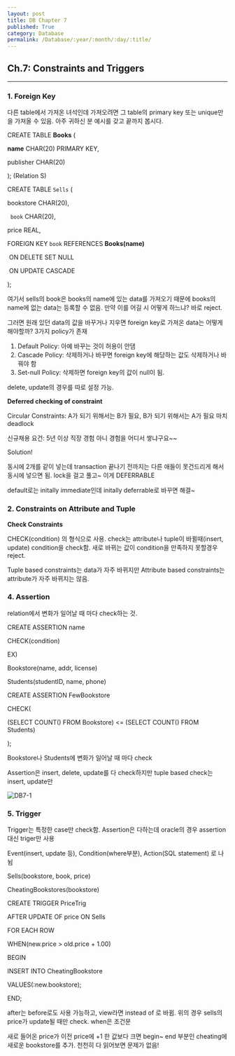 ```yaml
---
layout: post
title: DB Chapter 7
published: True
category: Database
permalink: /Database/:year/:month/:day/:title/
---
```


## Ch.7: Constraints and Triggers

------------

### 1. Foreign Key

다른 table에서 가져온 녀석인데 가져오려면 그 table의 primary key 또는 unique만을 가져올 수 있음. 아주 귀하신 분 예시를 갖고 끝까지 봅시다.

CREATE TABLE **Books** (

   **name** CHAR(20) PRIMARY KEY,

   publisher CHAR(20)

); (Relation S)



CREATE TABLE `Sells` (

   bookstore CHAR(20),

  ` book` CHAR(20),

   price REAL,

   FOREIGN KEY `book` REFERENCES **Books(name)**

​	  ON DELETE SET NULL

​	  ON UPDATE CASCADE

);

여기서 sells의 book은 books의 name에 있는 data를 가져오기 때문에 books의 name에 없는 data는 등록할 수 없음. 만약 이를 어길 시 어떻게 하느냐? 바로 reject.

그러면 원래 있던 data의 값을 바꾸거나 지우면 foreign key로 가져온 data는 어떻게 해야할까? 3가지 policy가 존재

1. Default Policy: 아예 바꾸는 것이 허용이 안댐
2. Cascade Policy: 삭제하거나 바꾸면 foreign key에 해당하는 값도 삭제하거나 바꿔야 함
3. Set-null Policy: 삭제하면 foreign key의 값이 null이 됨.

delete, update의 경우를 따로 설정 가능.



**Deferred checking of constraint**

Circular Constraints: A가 되기 위해서는 B가 필요, B가 되기 위해서는 A가 필요 마치 deadlock

신규채용 요건: 5년 이상 직장 경험 아니 경험을 어디서 쌓냐구요~~

Solution!

동시에 2개를 같이 넣는데 transaction 끝나기 전까지는 다른 애들이 못건드리게 해서 동시에 넣으면 됨. lock을 걸고 풀고~ 이게 DEFERRABLE

default로는 initally immediate인데 initally deferrable로 바꾸면 해결~



### 2. Constraints on Attribute and Tuple

**Check Constraints**

CHECK(condition) 의 형식으로 사용. check는 attribute나 tuple이 바뀔때(insert, update) condition을 check함. 새로 바뀌는 값이 condition을 만족하지 못할경우 reject.

Tuple based constraints는 data가 자주 바뀌지만 Attribute based constraints는 attribute가 자주 바뀌지는 않음.



### 4. Assertion

relation에서 변화가 일어날 때 마다 check하는 것.

CREATE ASSERTION name

CHECK(condition)

EX)

Bookstore(name, addr, license)

Students(studentID, name, phone)

CREATE ASSERTION FewBookstore

CHECK(

   (SELECT COUNT() FROM Bookstore) <=  (SELECT COUNT() FROM Students)

);

Bookstore나 Students에 변화가 일어날 때 마다 check

Assertion은 insert, delete, update를 다 check하지만 tuple based check는 insert, update만

![DB7-1](https://user-images.githubusercontent.com/43085342/59431082-f9a4c900-8e1e-11e9-9d42-c2ba042060b1.png)



### 5. Trigger

Trigger는 특정한 case만 check함. Assertion은 다하는데 oracle의 경우 assertion대신 triger만 사용

Event(insert, update 등), Condition(where부분), Action(SQL statement) 로 나뉨



Sells(bookstore, book, price)

CheatingBookstores(bookstore)



CREATE TRIGGER PriceTrig

AFTER UPDATE OF price ON Sells

FOR EACH ROW

WHEN(new.price > old.price + 1.00)

  BEGIN

  INSERT INTO CheatingBookstore

  VALUES(:new.bookstore);

  END;



after는 before로도 사용 가능하고, view라면 instead of 로 바뀜. 위의 경우 sells의 price가 update될 때만 check. when은 조건문

새로 들어온 price가 이전 price에 +1 한 값보다 크면 begin~ end 부분인 cheating에 새로운 bookstore를 추가. 천천히 다 읽어보면 문제가 없음!